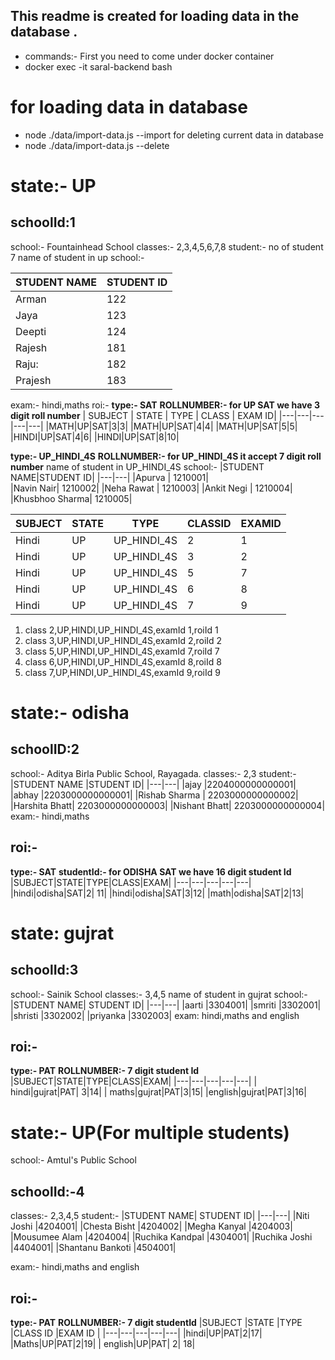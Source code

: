 ## This readme is created for loading data in the database .

* commands:- 
First you need to come under docker container
* docker exec -it saral-backend bash

# for loading data in database
* node ./data/import-data.js --import
for deleting current data in database
*  node ./data/import-data.js --delete

# state:- UP

## schoolId:1
school:- Fountainhead School
classes:- 2,3,4,5,6,7,8
student:- no of student 7 
name of student in up school:- 

|STUDENT NAME| STUDENT ID|
|---|---|
|Arman| 122|
|Jaya| 123|
|Deepti| 124|
|Rajesh| 181|
|Raju:| 182|
|Prajesh| 183|
exam:- hindi,maths
roi:-
**type:- SAT**
**ROLLNUMBER:- for UP SAT we have 3 digit roll number**
| SUBJECT | STATE | TYPE | CLASS | EXAM ID|
|---|---|---|---|---|
|MATH|UP|SAT|3|3|
|MATH|UP|SAT|4|4|
|MATH|UP|SAT|5|5|
|HINDI|UP|SAT|4|6|
|HINDI|UP|SAT|8|10|

**type:- UP_HINDI_4S**
**ROLLNUMBER:- for UP_HINDI_4S it accept 7 digit roll number**
name of student in UP_HINDI_4S school:- 
|STUDENT NAME|STUDENT ID|
|---|---|
|Apurva |           1210001|  
|Navin Nair|        1210002|
|Neha Rawat |       1210003|
|Ankit Negi  |      1210004|
|Khusbhoo Sharma|   1210005|

| SUBJECT | STATE | TYPE | CLASSID | EXAMID|
|---|---|---|---|---|
|Hindi|UP|UP_HINDI_4S|2|1|
|Hindi|UP|UP_HINDI_4S|3|2|
|Hindi|UP|UP_HINDI_4S|5|7|
|Hindi|UP|UP_HINDI_4S|6|8|
|Hindi|UP|UP_HINDI_4S|7|9|
1. class 2,UP,HINDI,UP_HINDI_4S,examId 1,roiId 1
2. class 3,UP,HINDI,UP_HINDI_4S,examId 2,roiId 2
3. class 5,UP,HINDI,UP_HINDI_4S,examId 7,roiId 7
4. class 6,UP,HINDI,UP_HINDI_4S,examId 8,roiId 8
5. class 7,UP,HINDI,UP_HINDI_4S,examId 9,roiId 9


# state:- odisha
## schoolID:2
school:- Aditya Birla Public School, Rayagada.
classes:- 2,3
student:- 
|STUDENT NAME |STUDENT ID|
|---|---|
|ajay       |2204000000000001|
|abhay      |2203000000000001|
|Rishab Sharma  | 2203000000000002|
|Harshita Bhatt|  2203000000000003|
|Nishant Bhatt|   2203000000000004|
exam:- hindi,maths
## roi:- 
**type:- SAT**
**studentId:-  for ODISHA SAT we have 16 digit student Id**
|SUBJECT|STATE|TYPE|CLASS|EXAM|
|---|---|---|---|---|
|hindi|odisha|SAT|2| 11|
|hindi|odisha|SAT|3|12|
|math|odisha|SAT|2|13|

# state: gujrat
## schoolId:3
school:- Sainik School
classes:- 3,4,5
name of student in gujrat school:- 
|STUDENT NAME| STUDENT ID| 
|---|---|
|aarti      |3304001|
|smriti     |3302001|
|shristi    |3302002|
|priyanka   |3302003|
exam: hindi,maths and english

## roi:-
**type:- PAT**
**ROLLNUMBER:- 7 digit student Id**
|SUBJECT|STATE|TYPE|CLASS|EXAM|
|---|---|---|---|---|
| hindi|gujrat|PAT| 3|14|
| maths|gujrat|PAT|3|15|
|english|gujrat|PAT|3|16|

# state:- UP(For multiple students)
school:- Amtul's Public School
## schoolId:-4
classes:- 2,3,4,5
student:- 
|STUDENT NAME| STUDENT ID|
|---|---|
|Niti Joshi       |4204001|
|Chesta Bisht     |4204002|
|Megha Kanyal     |4204003|
|Mousumee Alam    |4204004|
|Ruchika Kandpal  |4304001|
|Ruchika Joshi    |4404001|
|Shantanu Bankoti |4504001|

exam:- hindi,maths and english 

## roi:- 
**type:- PAT**
**ROLLNUMBER:- 7 digit studentId**
|SUBJECT |STATE |TYPE |CLASS ID |EXAM ID |
|---|---|---|---|---|
|hindi|UP|PAT|2|17|
|Maths|UP|PAT|2|19|
| english|UP|PAT| 2| 18|